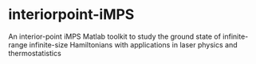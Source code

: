 # interiorpoint-iMPS
An interior-point iMPS Matlab toolkit to study the ground state of infinite-range infinite-size Hamiltonians with applications in laser physics and thermostatistics
